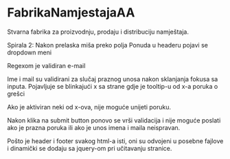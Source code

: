 # FabrikaNamjestajaAA
Stvarna fabrika za proizvodnju, prodaju i distribuciju namještaja. 

Spirala 2:
Nakon prelaska miša preko polja Ponuda u headeru pojavi se dropdown meni

Regexom je validiran e-mail

Ime i mail su validirani za slučaj praznog unosa nakon sklanjanja fokusa sa inputa.
Pojavljuje se blinkajući x sa strane gdje je tooltip-u od x-a poruka o grešci

Ako je aktiviran neki od x-ova, nije moguće unijeti poruku.

Nakon klika na submit button ponovo se vrši validacija i nije moguće poslati ako je prazna poruka ili ako je unos imena i maila neispravan.

Pošto je header i footer svakog html-a isti, oni su odvojeni u posebne fajlove i dinamički se dodaju sa jquery-om pri učitavanju stranice.